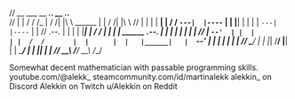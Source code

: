 

//         __    ___       __       ___.___________.___                       __    ___.___________.___  
//        |  |  /  /      /_ |     /  /|           |\  \     ______          |  |  /  /|           |\  \ 
//        |  | |  |  ______| |    /  / `---|  |----` |  |   |______|         |  | |  | `---|  |----` |  |
//  .--.  |  | |  | |______| |   /  /      |  |      |  |    ______    .--.  |  | |  |     |  |      |  |
//  |  `--'  | |  |        | |  /  /       |  |      |  |   |______|   |  `--'  | |  |     |  |      |  |
//   \______/  |  |        |_| /__/        |__|      |  |               \______/  |  |     |__|      |  |
//              \__\                                /__/                           \__\             /__/ 

Somewhat decent mathematician with passable programming skills.
youtube.com/@alekk_
steamcommunity.com/id/martinalekk
alekkin_ on Discord
Alekkin on Twitch
u/Alekkin on Reddit

